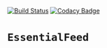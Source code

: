 [![Build Status](https://app.bitrise.io/app/0b22226030d6f368/status.svg?token=RYzbTCatNh6Tvx2ArYtUXw&branch=main)](https://app.bitrise.io/app/0b22226030d6f368) [![Codacy Badge](https://app.codacy.com/project/badge/Grade/ce92a41db9684dfd9abdc08b38406ef9)](https://www.codacy.com/gh/luislucatero21/EssentialFeed/dashboard?utm_source=github.com&amp;utm_medium=referral&amp;utm_content=luislucatero21/EssentialFeed&amp;utm_campaign=Badge_Grade)

# ``EssentialFeed`` 
